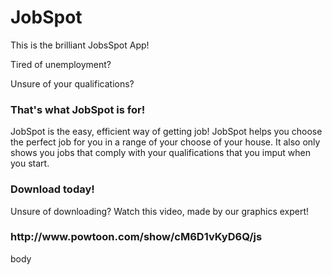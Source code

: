 <body>

# <h1>JobSpot</h1>
<p>This is the brilliant JobsSpot App!</p>
<p>Tired of unemployment?</p>
<p>Unsure of your qualifications?</p>
<h3>That's what JobSpot is for!</h3>
JobSpot is the easy, efficient way of getting job!
JobSpot helps you choose the perfect job for you in a range of your choose of your house. It also only shows you jobs that comply with your qualifications that you imput when you start.
<h3>Download today!</h3>
<p>Unsure of downloading? Watch this video, made by our graphics expert!</p>
<h3>http://www.powtoon.com/show/cM6D1vKyD6Q/js</h3>
<bgcolor="color:green">
body
<background-color: pink;
	font-size: 13px;
	font-family: Arial;
	color: lime;>
